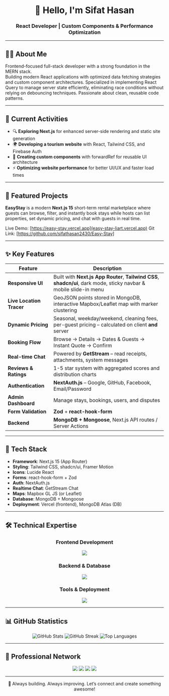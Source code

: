 

<h1 align="center">👋 Hello, I'm Sifat Hasan</h1>
<h3 align="center">React Developer | Custom Components & Performance Optimization</h3>

---

## 🧑‍💼 About Me
Frontend-focused full-stack developer with a strong foundation in the MERN stack.  
Building modern React applications with optimized data fetching strategies and custom component architectures. Specialized in implementing React Query to manage server state efficiently, eliminating race conditions without relying on debouncing techniques. Passionate about clean, reusable code patterns. 

---

## 🔭 Current Activities
- 🔍 **Exploring Next.js** for enhanced server-side rendering and static site generation
- 🌍 **Developing a tourism website** with React, Tailwind CSS, and Firebase Auth
- 🎨 **Creating custom components** with forwardRef for reusable UI architecture
- ⚡ **Optimizing website performance** for better UI/UX and faster load times

---

## 🚀 Featured Projects

**EasyStay** is a modern **Next.js 15** short-term rental marketplace where guests can browse, filter, and instantly book stays while hosts can list properties, set dynamic pricing, and chat with guests in real time.

Live Demo: [https://easy-stay.vercel.app](easy-stay-liart.vercel.app) 
Git Link: [https://github.com/sifathasan2430/Easy-Stay]

---

## ✨ Key Features

| Feature | Description |
|--------|-------------|
| **Responsive UI** | Built with **Next.js App Router**, **Tailwind CSS**, **shadcn/ui**, dark mode, sticky navbar & mobile slide-in menu |
| **Live Location Tracer** | GeoJSON points stored in MongoDB, interactive Mapbox/Leaflet map with marker clustering |
| **Dynamic Pricing** | Seasonal, weekday/weekend, cleaning fees, per-guest pricing – calculated on client **and** server |
| **Booking Flow** | Browse → Details → Dates & Guests → Instant Quote → Confirm |
| **Real-time Chat** | Powered by **GetStream** – read receipts, attachments, system messages |
| **Reviews & Ratings** | 1-5 star system with aggregated scores and distribution charts |
| **Authentication** | **NextAuth.js** – Google, GitHub, Facebook, Email/Password |
| **Admin Dashboard** | Manage stays, bookings, users, and disputes |
| **Form Validation** | **Zod** + **react-hook-form** |
| **Backend** | **MongoDB + Mongoose**, Next.js API routes / Server Actions |

---

## 🚀 Tech Stack

- **Framework**: Next.js 15 (App Router)
- **Styling**: Tailwind CSS, shadcn/ui, Framer Motion
- **Icons**: Lucide React
- **Forms**: react-hook-form + Zod
- **Auth**: NextAuth.js
- **Realtime Chat**: GetStream Chat
- **Maps**: Mapbox GL JS (or Leaflet)
- **Database**: MongoDB + Mongoose
- **Deployment**: Vercel (frontend), MongoDB Atlas (DB)


---

## 🛠️ Technical Expertise
<div align="center">
  
### Frontend Development
<p>
  <img src="https://skillicons.dev/icons?i=html,css,js,react,tailwind,firebase" />
</p>

### Backend & Database
<p>
  <img src="https://skillicons.dev/icons?i=nodejs,express,mongodb" />
</p>

### Tools & Deployment
<p>
  <img src="https://skillicons.dev/icons?i=git,github,vercel,figma" />
</p>

</div>

---

## 📊 GitHub Statistics
<p align="center">
  <img src="https://github-readme-stats.vercel.app/api?username=sifathasan2430&show_icons=true&theme=tokyonight" alt="GitHub Stats" />
  <img src="https://github-readme-streak-stats.herokuapp.com?user=sifathasan2430&theme=tokyonight" alt="GitHub Streak" />
  <img src="https://github-readme-stats.vercel.app/api/top-langs/?username=sifathasan2430&layout=compact&theme=tokyonight" alt="Top Languages" />
</p>

---

## 🔗 Professional Network
<p align="center">
  <a href="mailto:sifatshasan@gmail.com"><img src="https://img.shields.io/badge/Gmail-red?style=for-the-badge&logo=gmail&logoColor=white" /></a>
  <a href="https://www.linkedin.com/in/YOUR-LINKEDIN"><img src="https://img.shields.io/badge/LinkedIn-blue?style=for-the-badge&logo=linkedin&logoColor=white" /></a>
  <a href="https://github.com/sifathasan2430"><img src="https://img.shields.io/badge/GitHub-000?style=for-the-badge&logo=github&logoColor=white" /></a>
  <a href="https://twitter.com/YOUR-TWITTER"><img src="https://img.shields.io/badge/Twitter-1DA1F2?style=for-the-badge&logo=twitter&logoColor=white" /></a>
</p>

---

<p align="center">🌱 Always building. Always improving. Let’s connect and create something awesome!</p>
